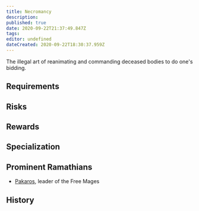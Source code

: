 ```yaml
---
title: Necromancy
description: 
published: true
date: 2020-09-22T21:37:49.847Z
tags: 
editor: undefined
dateCreated: 2020-09-22T18:30:37.959Z
---
```


The illegal art of reanimating and commanding deceased bodies to do one's bidding.

## Requirements

## Risks

## Rewards

## Specialization

## Prominent Ramathians

- [Pakaros](/characters/pakaros), leader of the Free Mages

## History

